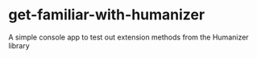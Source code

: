 # get-familiar-with-humanizer
A simple console app to test out extension methods from the Humanizer library
